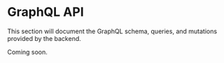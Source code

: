 ---
---

# GraphQL API

This section will document the GraphQL schema, queries, and mutations provided by the backend.

Coming soon.
